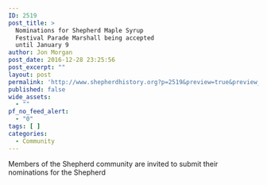 ```yaml
---
ID: 2519
post_title: >
  Nominations for Shepherd Maple Syrup
  Festival Parade Marshall being accepted
  until January 9
author: Jon Morgan
post_date: 2016-12-28 23:25:56
post_excerpt: ""
layout: post
permalink: 'http://www.shepherdhistory.org?p=2519&preview=true&preview_id=2519'
published: false
wide_assets:
  - ""
pf_no_feed_alert:
  - "0"
tags: [ ]
categories:
  - Community
---
```

Members of the Shepherd community are invited to submit their nominations for the Shepherd